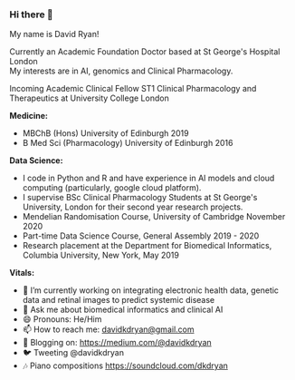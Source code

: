 ### Hi there 👋

My name is David Ryan!
  
Currently an Academic Foundation Doctor based at St George's Hospital London  
My interests are in AI, genomics and Clinical Pharmacology. 

Incoming Academic Clinical Fellow ST1 Clinical Pharmacology and Therapeutics at University College London 

**Medicine:**   
- MBChB (Hons) University of Edinburgh 2019  
- B Med Sci (Pharmacology) University of Edinburgh 2016 

**Data Science:**   
- I code in Python and R and have experience in AI models and cloud computing (particularly, google cloud platform). 
- I supervise BSc Clinical Pharmacology Students at St George's University, London for their second year research projects. 
- Mendelian Randomisation Course, University of Cambridge November 2020  
- Part-time Data Science Course, General Assembly 2019 - 2020  
- Research placement at the Department for Biomedical Informatics, Columbia University, New York, May 2019   

**Vitals:**  
- 🔭 I’m currently working on integrating electronic health data, genetic data and retinal images to predict systemic disease 
- 💬 Ask me about biomedical informatics and clinical AI 
- 😄 Pronouns: He/Him
- 📫 How to reach me: davidkdryan@gmail.com
- 📖 Blogging on: https://medium.com/@davidkdryan
- 🐦 Tweeting @davidkdryan  
- 🎶 Piano compositions https://soundcloud.com/dkdryan




